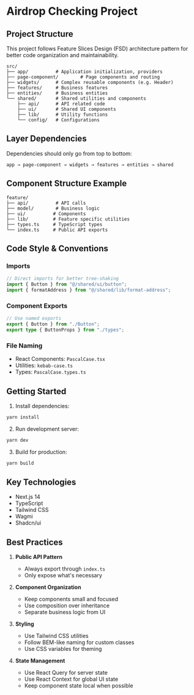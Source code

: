 # Airdrop Checking Project

## Project Structure

This project follows Feature Slices Design (FSD) architecture pattern for better code organization and maintainability.

```
src/
├── app/          # Application initialization, providers
├── page-component/        # Page components and routing
├── widgets/      # Complex reusable components (e.g. Header)
├── features/     # Business features
├── entities/     # Business entities
└── shared/       # Shared utilities and components
    ├── api/      # API related code
    ├── ui/       # Shared UI components
    ├── lib/      # Utility functions
    └── config/   # Configurations
```

## Layer Dependencies

Dependencies should only go from top to bottom:

```
app → page-component → widgets → features → entities → shared
```

## Component Structure Example

```
feature/
├── api/          # API calls
├── model/        # Business logic
├── ui/          # Components
├── lib/         # Feature specific utilities
├── types.ts     # TypeScript types
└── index.ts     # Public API exports
```

## Code Style & Conventions

### Imports

```typescript
// Direct imports for better tree-shaking
import { Button } from "@/shared/ui/button";
import { formatAddress } from "@/shared/lib/format-address";
```

### Component Exports

```typescript
// Use named exports
export { Button } from "./Button";
export type { ButtonProps } from "./types";
```

### File Naming

- React Components: `PascalCase.tsx`
- Utilities: `kebab-case.ts`
- Types: `PascalCase.types.ts`

## Getting Started

1. Install dependencies:

```bash
yarn install
```

2. Run development server:

```bash
yarn dev
```

3. Build for production:

```bash
yarn build
```

## Key Technologies

- Next.js 14
- TypeScript
- Tailwind CSS
- Wagmi
- Shadcn/ui

## Best Practices

1. **Public API Pattern**

   - Always export through `index.ts`
   - Only expose what's necessary

2. **Component Organization**

   - Keep components small and focused
   - Use composition over inheritance
   - Separate business logic from UI

3. **Styling**

   - Use Tailwind CSS utilities
   - Follow BEM-like naming for custom classes
   - Use CSS variables for theming

4. **State Management**
   - Use React Query for server state
   - Use React Context for global UI state
   - Keep component state local when possible
